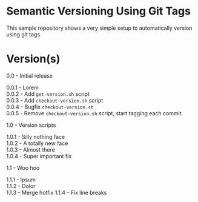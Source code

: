 # Semantic Versioning Using Git Tags
This sample repository shows a very simple setup to automatically version using git tags

# Version(s)
0.0 - Initial release  
  
0.0.1 - Lorem  
0.0.2 - Add `get-version.sh` script  
0.0.3 - Add `checkout-version.sh` script  
0.0.4 - Bugfix `checkout-version.sh`  
0.0.5 - Remove `checkout-version.sh` script, start tagging each commit  
  
1.0 - Version scripts  
  
1.0.1 - Silly nothing face  
1.0.2 - A totally new face  
1.0.3 - Almost there  
1.0.4 - Super important fix  
  
1.1 - Woo hoo  
  
1.1.1 - Ipsum  
1.1.2 - Dolor  
1.1.3 - Merge hotfix
1.1.4 - Fix line breaks  
